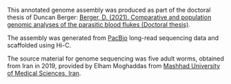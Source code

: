 This annotated genome assembly was produced as part of the doctoral thesis of Duncan Berger: [Berger, D. (2021). Comparative and population genomic analyses of the parasitic blood flukes (Doctoral thesis)](https://doi.org/10.17863/CAM.86667).
  
The assembly was generated from [PacBio](https://www.pacb.com/) long-read sequencing data and scaffolded using Hi-C.
  
The source material for genome sequencing was five adult worms, obtained from Iran in 2019, provided by Elham Moghaddas from [Mashhad University of Medical Sciences, Iran](http://www.mums.ac.ir/).
